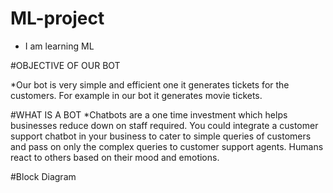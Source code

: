 # ML-project
* I am learning ML

#OBJECTIVE OF OUR BOT

*Our bot is very simple and efficient one it generates tickets for the customers.
 For example in our bot it generates movie tickets.
 
#WHAT IS A BOT
 *Chatbots are a one time investment which helps businesses reduce down on staff required.
  You could integrate a customer support chatbot in your business
  to cater to simple queries of customers and pass on only the complex queries to customer support agents.
  Humans react to others based on their mood and emotions.

#Block Diagram

